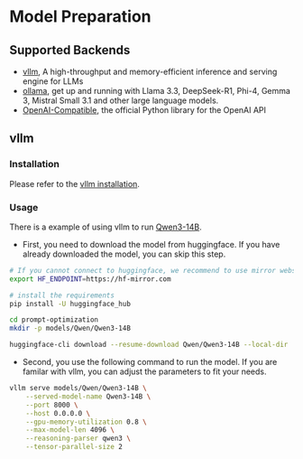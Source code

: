 # Model Preparation

## Supported Backends
- [vllm](https://docs.vllm.ai/en/latest/getting_started/quickstart.html), A high-throughput and memory-efficient inference and serving engine for LLMs
- [ollama](https://ollama.com/), get up and running with Llama 3.3, DeepSeek-R1, Phi-4, Gemma 3, Mistral Small 3.1 and other large language models.
- [OpenAI-Compatible](https://github.com/openai/openai-python), the official Python library for the OpenAI API

## vllm
### Installation
Please refer to the [vllm installation](https://docs.vllm.ai/en/latest/getting_started/installation/index.html).
### Usage
There is a example of using vllm to run [Qwen3-14B](https://huggingface.co/Qwen/Qwen3-14B).  
- First, you need to download the model from huggingface. If you have already downloaded the model, you can skip this step.
```bash
# If you cannot connect to huggingface, we recommend to use mirror website https://hf-mirror.com/
export HF_ENDPOINT=https://hf-mirror.com

# install the requirements
pip install -U huggingface_hub

cd prompt-optimization
mkdir -p models/Qwen/Qwen3-14B

huggingface-cli download --resume-download Qwen/Qwen3-14B --local-dir ./models/Qwen/Qwen3-14B
```
- Second, you use the following command to run the model. If you are familar with vllm, you can adjust the parameters to fit your needs.
```bash
vllm serve models/Qwen/Qwen3-14B \
    --served-model-name Qwen3-14B \
    --port 8000 \
    --host 0.0.0.0 \
    --gpu-memory-utilization 0.8 \
    --max-model-len 4096 \
    --reasoning-parser qwen3 \
    --tensor-parallel-size 2
```
